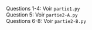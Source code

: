 Questions 1-4: Voir `partie1.py`  
Question 5: Voir `partie2-A.py`  
Questions 6-8: Voir `partie2-B.py`  
